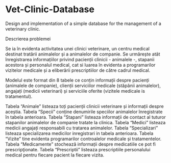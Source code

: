 # Vet-Clinic-Database

Design and implementation of a simple database for the management of a veterinary clinic.

Descrierea problemei

Se ia în evidenta activitatea unei clinici veterinare, un centru medical destinat tratării animalelor și a animalelor de companie. Se urmărește atât înregistrarea informațiilor privind pacienții clinicii - animalele -, stapanii acestora și personalul medical, cat si luarea în evidenta a programarilor vizitelor medicale și a eliberării prescriptiilor de către cadrul medical.

Modelul este format din 8 tabele ce conțin informații despre pacienți (animalele de companie), clienții serviciilor medicale (stăpânii animalelor), angajați (medicii veterinari) și serviciile oferite (vizitele medicale is tratamentul).

Tabela “Animale” listeaza toți pacienții clinicii veterinare și informații despre aceștia. Tabela “Specii” conține denumirile speciilor animalelor înregistrate în tabela anterioara. Tabela “Stapani” listeaza informații de contact al tuturor stapanilor animalelor de companie tratate la clinica. Tabela “Medici” listeaza medicii angajați responsabili cu tratarea animalelor. Tabela “Specializari” listeaza specializarea medicilor inregistrari in tabela anterioara. Tabela “Vizite” tine evidenta programarilor controalelor medicale și tratamentelor. Tabela “Medicamente” stochează informații despre medicatiile ce pot fi prescripţionate. Tabela “Prescriptii” listeaza prescriptiile personalului medical pentru fiecare pacient la fiecare vizita.
